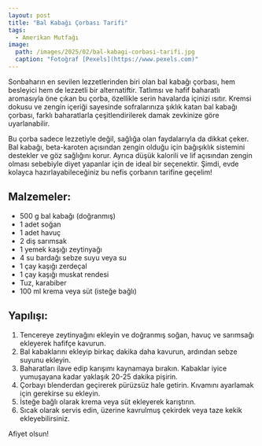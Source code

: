 ```yaml
---
layout: post
title: "Bal Kabağı Çorbası Tarifi"
tags:
  - Amerikan Mutfağı
image: 
  path: /images/2025/02/bal-kabagi-corbasi-tarifi.jpg
  caption: "Fotoğraf [Pexels](https://www.pexels.com)"
---
```


Sonbaharın en sevilen lezzetlerinden biri olan bal kabağı çorbası, hem besleyici hem de lezzetli bir alternatiftir. Tatlımsı ve hafif baharatlı aromasıyla öne çıkan bu çorba, özellikle serin havalarda içinizi ısıtır. Kremsi dokusu ve zengin içeriği sayesinde sofralarınıza şıklık katan bal kabağı çorbası, farklı baharatlarla çeşitlendirilerek damak zevkinize göre uyarlanabilir.

Bu çorba sadece lezzetiyle değil, sağlığa olan faydalarıyla da dikkat çeker. Bal kabağı, beta-karoten açısından zengin olduğu için bağışıklık sistemini destekler ve göz sağlığını korur. Ayrıca düşük kalorili ve lif açısından zengin olması sebebiyle diyet yapanlar için de ideal bir seçenektir. Şimdi, evde kolayca hazırlayabileceğiniz bu nefis çorbanın tarifine geçelim!

## Malzemeler:

- 500 g bal kabağı (doğranmış)
- 1 adet soğan
- 1 adet havuç
- 2 diş sarımsak
- 1 yemek kaşığı zeytinyağı
- 4 su bardağı sebze suyu veya su
- 1 çay kaşığı zerdeçal
- 1 çay kaşığı muskat rendesi
- Tuz, karabiber
- 100 ml krema veya süt (isteğe bağlı)

## Yapılışı:

1. Tencereye zeytinyağını ekleyin ve doğranmış soğan, havuç ve sarımsağı ekleyerek hafifçe kavurun.
2. Bal kabaklarını ekleyip birkaç dakika daha kavurun, ardından sebze suyunu ekleyin.
3. Baharatları ilave edip karışımı kaynamaya bırakın. Kabaklar iyice yumuşayana kadar yaklaşık 20-25 dakika pişirin.
4. Çorbayı blenderdan geçirerek pürüzsüz hale getirin. Kıvamını ayarlamak için gerekirse su ekleyin.
5. İsteğe bağlı olarak krema veya süt ekleyerek karıştırın.
6. Sıcak olarak servis edin, üzerine kavrulmuş çekirdek veya taze kekik ekleyebilirsiniz.

Afiyet olsun!